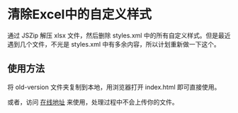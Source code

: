 # 清除Excel中的自定义样式

通过 JSZip 解压 xlsx 文件，然后删除 styles.xml 中的所有自定义样式。但是最近遇到几个文件，不光是 styles.xml 中有多余内容，所以计划重新做一下这个。

## 使用方法

将 old-version 文件夹复制到本地，用浏览器打开 index.html 即可直接使用。

或者，访问 [在线地址](https://luckycat.xyz/tools/excel-zip/) 来使用，处理过程中不会上传你的文件。

